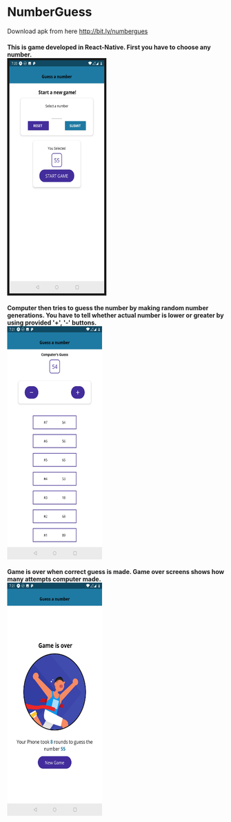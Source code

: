 # NumberGuess
Download apk from here http://bit.ly/numbergues

<h4>This is game developed in React-Native. 
First you have to choose any number. 
<br>
<img src = "Images/ss1.jpg" width  = "220" height="540" border ="5">
<br>
<br>
Computer then tries to guess the number by making random number generations. 
You have to tell whether actual number is lower or greater by using provided '+', '-' buttons. 
<br>
<img src = "Images/ss2.jpg" width  = "220" height="540">
<br>
<br>
Game is over when correct guess is made. 
Game over screens shows how many attempts computer made.
<br>
<img src = "Images/ss3.jpg" width  = "220" height="540">
</h4>

